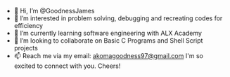 - 👋 Hi, I’m @GoodnessJames
- 👀 I’m interested in problem solving, debugging and recreating codes for efficiency
- 🌱 I’m currently learning software engineering with ALX Academy
- 💞️ I’m looking to collaborate on Basic C Programs and Shell Script projects
- 📫 Reach me via my email: akomagoodness97@gmail.com
I'm so excited to connect with you. Cheers!
